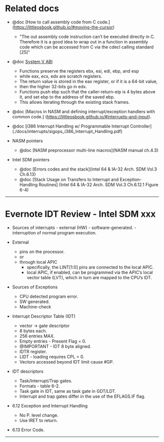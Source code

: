 # Related docs

* @doc [How to call assembly code from C code.]
       (https://littleosbook.github.io/#moving-the-cursor)
  * "The out assembly code instruction can’t be executed directly in C. Therefore
    it is a good idea to wrap out in a function in assembly code which can be
    accessed from C via the cdecl calling standard [25]"
* @doc [System V ABI](https://wiki.osdev.org/System_V_ABI#i386)
  * Functions preserve the registers ebx, esi, edi, ebp, and esp
  * while eax, ecx, edx are scratch registers.
  * The return value is stored in the eax register, or if it is a 64-bit value,
  * then the higher 32-bits go in edx.
  * Functions push ebp such that the caller-return-eip is 4 bytes above it, and
    set ebp to the address of the saved ebp.
  * This allows iterating through the existing stack frames.
* @doc [Macros in NASM and defining interrupt/exception handlers with common
       code.] (https://littleosbook.github.io/#interrupts-and-input).
* @doc [i386 Interrupt Handling w/ Programmable Interrupt Controller]
        (./docs/interrupts/sigops_i386_Interrupt_Handling.pdf)

* NASM pointers
  * @doc [NASM preprocessor multi-line macros](NASM manual ch.4.3)

* Intel SDM pointers
  * @doc [Errors codes and the stack](Intel 64 & IA-32 Arch. SDM Vol.3 Ch.6.13)
  * @doc [Stack Usage on Transfers to Interrupt and Exception-Handling Routines]
         (Intel 64 & IA-32 Arch. SDM Vol.3 Ch.6.12.1 Figure 6-4)

- - -

# Evernote IDT Review - Intel SDM xxx

* Sources of interrupts - external (HW) - software-generated. - interruption of normal program execution.

* External
  * pins on the processor.
  * or
  * through local APIC
    * specifically, the LINT[1:0] pins are connected to the local APIC.
    * local APIC, if enabled, can be programmed via the APIC’s local vector table (LVT), which in turn are mapped to the CPU’s IDT.

* Sources of Exceptions
  * CPU detected program error.
  * SW generated.
  * Machine-check

* Interrupt Descriptor Table (IDT)
  * vector -> gate descriptor
  * 8 bytes each.
  * 256 entries MAX.
  * Empty entries - Present Flag = 0.
  * @IMPORTANT - IDT 8 byte aligned.
  * IDTR register.
  * LIDT - loading requires CPL = 0.
  * Vectors accessed beyond IDT limit cause #GP.

* IDT descriptors
  * Task/Interrupt/Trap gates.
  * Formats - table 6-2.
  * Task gate in IDT, same as task gate in GDT/LDT.
  * Interrupt and trap gates differ in the use of the EFLAGS.IF flag.

* 6.12 Exception and Interrupt Handling
  * No P. level change.
  * Use IRET to return.

* 6.13 Error Code.

- - -